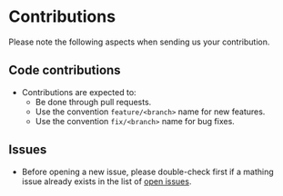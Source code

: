 # Contributions

Please note the following aspects when sending us your contribution.

## Code contributions
 * Contributions are expected to:
    * Be done through pull requests.
    * Use the convention `feature/<branch>` name for new features.
    * Use the convention `fix/<branch>` name for bug fixes.

## Issues
 * Before opening a new issue, please double-check first if a mathing
 issue already exists in the list of [open issues](https://github.com/indigo-dc/cip-plugin-aws-provider/issues).
